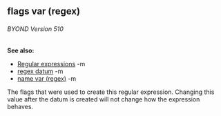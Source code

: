 ## flags var (regex) 
###### BYOND Version 510
**See also:**
*   [Regular expressions](/ref/%7Bnotes%7D/regex.md) -m
*   [regex datum](/ref/regex.md) -m
*   [name var (regex)](/ref/regex/var/name.md) -m

The flags that were used to create this regular expression.
Changing this value after the datum is created will not change how the
expression behaves.